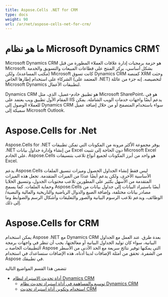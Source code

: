 ```yaml
---
title: Aspose.Cells .NET for CRM
type: docs
weight: 90
url: /ar/net/aspose-cells-net-for-crm/
---
```


# **ما هو نظام Microsoft Dynamics CRM؟**
Microsoft Dynamics CRM هو حزمة برمجيات إدارة علاقات العملاء المطورة من قبل Microsoft. بشكل أساسي، يركز المنتج على قطاعات المبيعات والتسويق والخدمة (مكتب المساعدة)، ولكن Microsoft كانت تسوق Dynamics CRM كمنصة XRM وحثت الشركاء على استخدام إطارها الخاص (المعتمد على .NET) لتخصيصه. إنه جزء من عائلة Microsoft Dynamics لتطبيقات الأعمال.

Dynamics CRM هو تطبيق خادم-عميل، الذي، مثل Microsoft SharePoint، هو في المقام الأول تطبيق ويب يعتمد على IIS يدعم أيضًا واجهات خدمات الويب الشاملة. يمكن للعملاء الوصول إلى Dynamics CRM سواء باستخدام المتصفح أو من خلال إضافة عميل سميكة إلى Microsoft Outlook.
# **Aspose.Cells for .Net**
Aspose.Cells for .NET يوفر مجموعة الأكثر مرونة من المكونات التي تمكن تطبيقات .NET من إنشاء وإدارة جداول بيانات Excel دون الحاجة إلى تثبيت Microsoft Excel على الخادم. Aspose.Cells هو واحد من أبرز المكونات لجميع أنواع تلاعب بتنسيقات Excel.

يدعم Aspose.Cells ليس فقط إنشاء الجداول الحصول وميزات تنسيق الملفات الأساسية الأخرى، ولكن يدعم أيضًا عددًا من الميزات المتقدمة. تجعل هذه الميزات المتقدمة من الأسهل بكثير على المطورين تلاعب محتويات الجدول، وتنسيق الخلايا وحماية الملفات. كما يسمح Aspose.Cells أيضًا باستيراد البيانات إلى جداول بيانات من مصادر بيانات مختلفة، وإضافة الصيغ والدوال الرياضية والتاريخية والمالية والنصية/الوظائف، ويدعم تلاعب الرسوم البيانية والصور والتعليقات وأشكال الرسم والضوابط وما إلى ذلك.
# **Aspose.Cells for CRM**
يمكن استخدام Aspose .NET مع Dynamics CRM بعدة طرق. عند العمل مع الجداول البيانية، سواء كان توليد الجداول البيانية أو معالجتها، يجب أن تنظر في واجهات برمجة التطبيقات الخاصة بـ Aspose التي يمكنها توفير نتائج سريعة مع الحد الأدنى من الأسطر من الشفرة. تحقق من أمثلة الإضافات لدينا أدناه، هذه الإضافات ستساعدك في استخدام Aspose في تطبيقك.

تتضمن هذا القسم المواضيع التالية

- [أداة تحديث الاستيراد لنظام Dynamics CRM](/cells/ar/net/update-import-tool-for-dynamics-crm/)
  - [توسيع والمساهمة في أداة استيراد تحديث نظام Dynamics CRM](/cells/ar/net/extend-and-contribute-to-crm-update-import-tool/)
  - [استخدام وتكوين أداة استيراد تحديث CRM](/cells/ar/net/using-and-configuring-crm-update-import-tool/)
